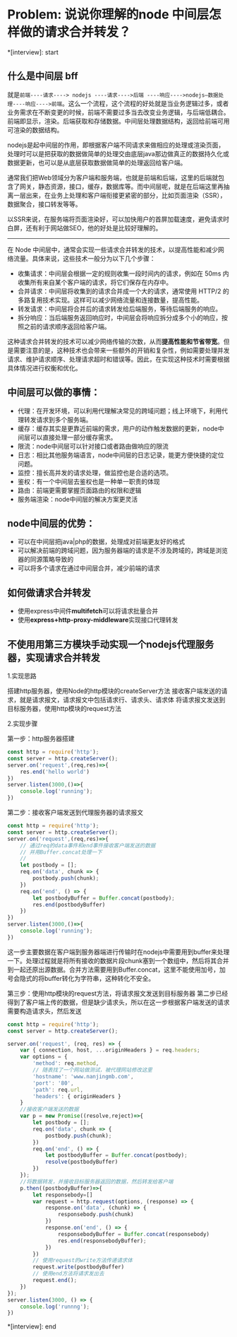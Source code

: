 # Problem: 说说你理解的node 中间层怎样做的请求合并转发？

*[interview]: start

## 什么是中间层 bff

就是`前端----请求----> nodejs ----请求---->后端 ----响应---->nodejs–数据处理----响应---->前端`。这么一个流程，这个流程的好处就是当业务逻辑过多，或者业务需求在不断变更的时候，前端不需要过多当去改变业务逻辑，与后端低耦合。前端即显示，渲染。后端获取和存储数据。中间层处理数据结构，返回给前端可用可渲染的数据结构。

nodejs是起中间层的作用，即根据客户端不同请求来做相应的处理或渲染页面，处理时可以是把获取的数据做简单的处理交由底层java那边做真正的数据持久化或数据更新，也可以是从底层获取数据做简单的处理返回给客户端。

通常我们把Web领域分为客户端和服务端，也就是前端和后端，这里的后端就包含了网关，静态资源，接口，缓存，数据库等。而中间层呢，就是在后端这里再抽离一层出来，在业务上处理和客户端衔接更紧密的部分，比如页面渲染（SSR），数据聚合，接口转发等等。

以SSR来说，在服务端将页面渲染好，可以加快用户的首屏加载速度，避免请求时白屏，还有利于网站做SEO，他的好处是比较好理解的。

----------------

在 Node 中间层中，通常会实现一些请求合并转发的技术，以提高性能和减少网络流量。具体来说，这些技术一般分为以下几个步骤：

- 收集请求：中间层会根据一定的规则收集一段时间内的请求，例如在 50ms 内收集所有来自某个客户端的请求，将它们保存在内存中。
- 合并请求：中间层将收集到的请求合并成一个大的请求，通常使用 HTTP/2 的多路复用技术实现。这样可以减少网络流量和连接数量，提高性能。
- 转发请求：中间层将合并后的请求转发给后端服务，等待后端服务的响应。
- 拆分响应：当后端服务返回响应时，中间层会将响应拆分成多个小的响应，按照之前的请求顺序返回给客户端。

这种请求合并转发的技术可以减少网络传输的次数，从而**提高性能和节省带宽**。但是需要注意的是，这种技术也会带来一些额外的开销和复杂性，例如需要处理并发请求、维护请求顺序、处理请求超时和错误等。因此，在实现这种技术时需要根据具体情况进行权衡和优化。

## 中间层可以做的事情：

- 代理：在开发环境，可以利用代理解决常见的跨域问题；线上环境下，利用代理转发请求到多个服务端。
- 缓存：缓存其实是更靠近前端的需求，用户的动作触发数据的更新，node中间层可以直接处理一部分缓存需求。
- 限流：node中间层可以针对接口或者路由做响应的限流
- 日志：相比其他服务端语言，node中间层的日志记录，能更方便快捷的定位问题。
- 监控：擅长高并发的请求处理，做监控也是合适的选项。
- 鉴权：有一个中间层去鉴权也是一种单一职责的体现
- 路由：前端更需要掌握页面路由的权限和逻辑
- 服务端渲染：node中间层的解决方案更灵活

## node中间层的优势：
- 可以在中间层把java|php的数据，处理成对前端更友好的格式
- 可以解决前端的跨域问题，因为服务器端的请求是不涉及跨域的，跨域是浏览器的同源策略导致的
- 可以将多个请求在通过中间层合并，减少前端的请求

## 如何做请求合并转发
- 使用express中间件**multifetch**可以将请求批量合并
- 使用**express+http-proxy-middleware**实现接口代理转发

## 不使用用第三方模块手动实现一个nodejs代理服务器，实现请求合并转发
1.实现思路

搭建http服务器，使用Node的http模块的createServer方法
接收客户端发送的请求，就是请求报文，请求报文中包括请求行、请求头、请求体
将请求报文发送到目标服务器，使用http模块的request方法

2.实现步骤

第一步：http服务器搭建

```js
const http = require('http');
const server = http.createServer();
server.on('request',(req,res)=>{
    res.end('hello world')
})
server.listen(3000,()=>{
    console.log('running');
})
```
第二步：接收客户端发送到代理服务器的请求报文
```js
const http = require('http');
const server = http.createServer();
server.on('request',(req,res)=>{
    // 通过req的data事件和end事件接收客户端发送的数据
    // 并用Buffer.concat处理一下
    //
    let postbody = [];
    req.on('data', chunk => {
        postbody.push(chunk);
    })
    req.on('end', () => {
        let postbodyBuffer = Buffer.concat(postbody);
        res.end(postbodyBuffer)
    })
})
server.listen(3000,()=>{
    console.log('running');
})
```
这一步主要数据在客户端到服务器端进行传输时在nodejs中需要用到buffer来处理一下。处理过程就是将所有接收的数据片段chunk塞到一个数组中，然后将其合并到一起还原出源数据。合并方法需要用到Buffer.concat，这里不能使用加号，加号会隐式的将buffer转化为字符串，这种转化不安全。

第三步：使用http模块的request方法，将请求报文发送到目标服务器
第二步已经得到了客户端上传的数据，但是缺少请求头，所以在这一步根据客户端发送的请求需要构造请求头，然后发送
```js
const http = require('http');
const server = http.createServer();

server.on('request', (req, res) => {
    var { connection, host, ...originHeaders } = req.headers;
    var options = {
        'method': req.method,
        // 随表找了一个网站做测试，被代理网站修改这里
        'hostname': 'www.nanjingmb.com',
        'port': '80',
        'path': req.url,
        'headers': { originHeaders }
    }
    //接收客户端发送的数据
    var p = new Promise((resolve,reject)=>{
        let postbody = [];
        req.on('data', chunk => {
            postbody.push(chunk);
        })
        req.on('end', () => {
            let postbodyBuffer = Buffer.concat(postbody);
            resolve(postbodyBuffer)
        })
    });
    //将数据转发，并接收目标服务器返回的数据，然后转发给客户端
    p.then((postbodyBuffer)=>{
        let responsebody=[]
        var request = http.request(options, (response) => {
            response.on('data', (chunk) => {
                responsebody.push(chunk)
            })
            response.on('end', () => {
                responsebodyBuffer = Buffer.concat(responsebody)
                res.end(responsebodyBuffer);
            })
        })
        // 使用request的write方法传递请求体
        request.write(postbodyBuffer)
        // 使用end方法将请求发出去
        request.end();
    })
});
server.listen(3000, () => {
    console.log('runnng');
})
```

*[interview]: end
